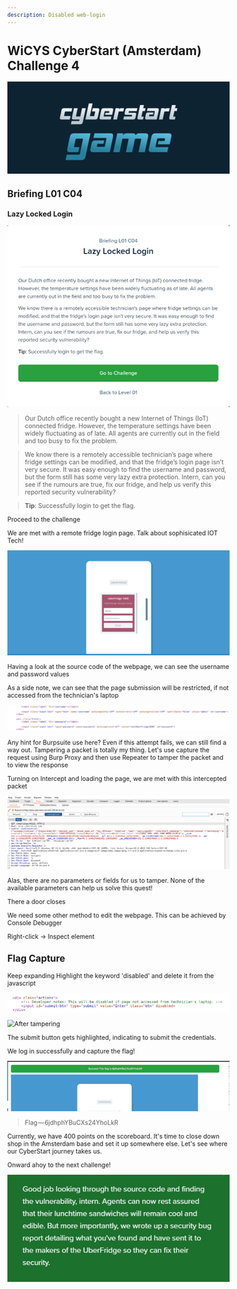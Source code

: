 ```yaml
---
description: Disabled web-login
---
```


# WiCYS CyberStart (Amsterdam) Challenge 4



![](../../.gitbook/assets/CS.png)

## Briefing L01 C04

### Lazy Locked Login

![](<../../.gitbook/assets/1 (4).png>)

> Our Dutch office recently bought a new Internet of Things (IoT) connected fridge. However, the temperature settings have been widely fluctuating as of late. All agents are currently out in the field and too busy to fix the problem.

> We know there is a remotely accessible technician’s page where fridge settings can be modified, and that the fridge’s login page isn’t very secure. It was easy enough to find the username and password, but the form still has some very lazy extra protection. Intern, can you see if the rumours are true, fix our fridge, and help us verify this reported security vulnerability?

> **Tip**: Successfully login to get the flag.

Proceed to the challenge

We are met with a remote fridge login page. Talk about sophisicated IOT Tech!

![The 'Enter' button is dimmed,sugesting that the credentials cannot be entered](<../../.gitbook/assets/2 (3).png>)

Having a look at the source code of the webpage, we can see the username and password values

As a side note, we can see that the page submission will be restricted, if not accessed from the technician's laptop

![Hmm,this left me stumped!](../../.gitbook/assets/3.png)

Any hint for Burpsuite use here? Even if this attempt fails, we can still find a way out. Tampering a packet is totally my thing. Let's use capture the request using Burp Proxy and then use Repeater to tamper the packet and to view the response

Turning on Intercept and loading the page, we are met with this intercepted packet&#x20;

![](<../../.gitbook/assets/7 (1).png>)

Alas, there are no parameters or fields for us to tamper. None of the available parameters can help us solve this quest!

There a door closes

We need some other method to edit the webpage. This can be achieved by Console Debugger&#x20;

Right-click -> Inspect element&#x20;

## Flag Capture

Keep expanding Highlight the keyword 'disabled' and delete it from the javascript

![Before tampering](<../../.gitbook/assets/4 (3).png>)

![After tampering](../../.gitbook/assets/4\(1\).png)

The submit button gets highlighted, indicating to submit the credentials.

We log in successfully and capture the flag!

![](../../.gitbook/assets/5.png)

> Flag — 6jdhphYBuCXs24YhoLkR

Currently, we have 400 points on the scoreboard. It's time to close down shop in the Amsterdam base and set it up somewhere else. Let's see where our CyberStart journey takes us.

Onward ahoy to the next challenge!

![](../../.gitbook/assets/11.jpg)
